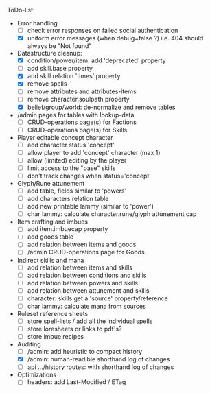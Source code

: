 ToDo-list:
 - Error handling
   - [ ] check error responses on failed social authentication
   - [X] uniform error messages (when debug=false ?)
         i.e. 404 should always be "Not found"
 - Datastructure cleanup:
   - [x] condition/power/item: add 'deprecated' property
   - [ ] add skill.base property
   - [x] add skill relation 'times' property
   - [x] remove spells
   - [ ] remove attributes and attributes-items
   - [ ] remove character.soulpath property
   - [x] belief/group/world: de-normalize and remove tables
 - /admin pages for tables with lookup-data
   - [ ] CRUD-operations page(s) for Factions
   - [ ] CRUD-operations page(s) for Skills
 - Player editable concept character
   - [ ] add character status 'concept'
   - [ ] allow player to add 'concept' character (max 1)
   - [ ] allow (limited) editing by the player
   - [ ] limit access to the "base" skills
   - [ ] don't track changes when status='concept'
 - Glyph/Rune attunement
   - [ ] add table, fields similar to 'powers'
   - [ ] add characters relation table
   - [ ] add new printable lammy (similar to 'power')
   - [ ] char lammy: calculate character.rune/glyph attunement cap
 - Item crafting and imbues
   - [ ] add item.imbuecap property
   - [ ] add goods table
   - [ ] add relation between items and goods
   - [ ] /admin CRUD-operations page for Goods
 - Indirect skills and mana
   - [ ] add relation between items and skills
   - [ ] add relation between conditions and skills
   - [ ] add relation between powers and skills
   - [ ] add relation between attunement and skills
   - [ ] character: skills get a 'source' property/reference
   - [ ] char lammy: calculate mana from sources
 - Ruleset reference sheets
   - [ ] store spell-lists / add all the individual spells
   - [ ] store loresheets or links to pdf's?
   - [ ] store imbue recipes
 - Auditing
   - [ ] /admin: add heuristic to compact history
   - [x] /admin: human-readible shorthand log of changes
   - [ ] api .../history routes: with shorthand log of changes
 - Optimizations
   - [ ] headers: add Last-Modified / ETag
